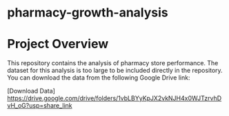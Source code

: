 # pharmacy-growth-analysis
# Project Overview

This repository contains the analysis of pharmacy store performance. The dataset for this analysis is too large to be included directly in the repository. You can download the data from the following Google Drive link:

[Download Data] https://drive.google.com/drive/folders/1vbLBYyKpJX2vkNJH4x0WJTzrvhDvH_oG?usp=share_link

